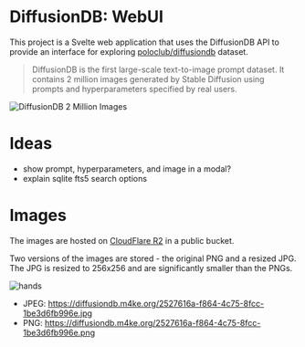# DiffusionDB: WebUI

This project is a Svelte web application that uses the DiffusionDB API to provide an interface for exploring [poloclub/diffusiondb](https://huggingface.co/datasets/poloclub/diffusiondb) dataset.

> DiffusionDB is the first large-scale text-to-image prompt dataset. It contains 2 million images generated by Stable Diffusion using prompts and hyperparameters specified by real users.

![DiffusionDB 2 Million Images](https://user-images.githubusercontent.com/15007159/198505835-bcc3a34f-a782-4064-989b-135e32b577a7.gif)

# Ideas

- show prompt, hyperparameters, and image in a modal?
- explain sqlite fts5 search options

# Images

The images are hosted on [CloudFlare R2](https://blog.cloudflare.com/r2/) in a public bucket.

Two versions of the images are stored - the original PNG and a resized JPG. The JPG is resized to 256x256 and are significantly smaller than the PNGs.

![hands](https://diffusiondb.m4ke.org/2527616a-f864-4c75-8fcc-1be3d6fb996e.jpg)

- JPEG: https://diffusiondb.m4ke.org/2527616a-f864-4c75-8fcc-1be3d6fb996e.jpg
- PNG: https://diffusiondb.m4ke.org/2527616a-f864-4c75-8fcc-1be3d6fb996e.png
